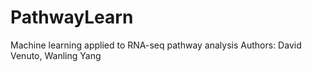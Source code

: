 # PathwayLearn
Machine learning applied to RNA-seq pathway analysis
Authors: David Venuto, Wanling Yang
